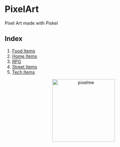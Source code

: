 # PixelArt
Pixel Art made with Piskel


## Index
1. [Food Items](https://github.com/acarolren/PixelArt/tree/develop/Food%20Items)
2. [Home Items](https://github.com/acarolren/PixelArt/tree/develop/Home%20Items)
4. [RPG]()
4. [Street Items](https://github.com/acarolren/PixelArt/tree/develop/Street%20Items)
5. [Tech Items](https://github.com/acarolren/PixelArt/tree/develop/Tech%20Items)



<p align="center">
<img src="https://user-images.githubusercontent.com/44841405/125171702-ded2e900-e18b-11eb-90c2-3ff646a3390e.gif" alt="pixelme" width="200"/>
</p>
